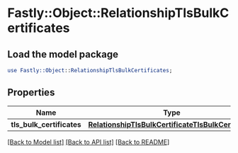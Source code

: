 # Fastly::Object::RelationshipTlsBulkCertificates

## Load the model package
```perl
use Fastly::Object::RelationshipTlsBulkCertificates;
```

## Properties
Name | Type | Description | Notes
------------ | ------------- | ------------- | -------------
**tls_bulk_certificates** | [**RelationshipTlsBulkCertificateTlsBulkCertificate**](RelationshipTlsBulkCertificateTlsBulkCertificate.md) |  | [optional] 

[[Back to Model list]](../README.md#documentation-for-models) [[Back to API list]](../README.md#documentation-for-api-endpoints) [[Back to README]](../README.md)


